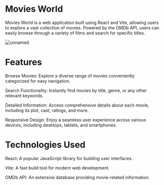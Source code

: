 # Movies World
Movies World is a web application built using React and Vite, allowing users to explore a vast collection of movies. Powered by the OMDb API, users can easily browse through a variety of films and search for specific titles.

![unnamed](https://github.com/NajdAwadh/movies_world/assets/109174559/1f2e100b-0eaa-4064-884a-344a20dd6f0a)


# Features

Browse Movies: Explore a diverse range of movies conveniently categorized for easy navigation.

Search Functionality: Instantly find movies by title, genre, or any other relevant keywords.

Detailed Information: Access comprehensive details about each movie, including its plot, cast, ratings, and more.

Responsive Design: Enjoy a seamless user experience across various devices, including desktops, tablets, and smartphones.

# Technologies Used
React: A popular JavaScript library for building user interfaces.

Vite: A fast build tool for modern web development.

OMDb API: An extensive database providing movie-related information.

